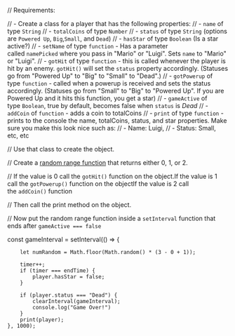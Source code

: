 // Requirements:

// - Create a class for a player that has the following properties:
// - `name` of type `String`
// - `totalCoins` of type `Number`
// - `status` of type `String` (options are `Powered Up`, `Big`,`Small`, and `Dead`)
// - `hasStar` of type `Boolean` (Is a star active?)
// - `setName` of type `function` - Has a parameter called `namePicked` where you pass in "Mario" or "Luigi". Sets `name` to "Mario" or "Luigi".
// - `gotHit` of type `function` - this is called whenever the player is hit by an enemy. `gotHit()` will set the `status` property accordingly. (Statuses go from "Powered Up" to "Big" to "Small" to "Dead".)
// - `gotPowerup` of type `function` - called when a powerup is received and sets the status accordingly. (Statuses go from "Small" to "Big" to "Powered Up". If you are Powered Up and it hits this function, you get a star)
// - `gameActive` of type `Boolean`, true by default, becomes false when `status` is *Dead*
// - `addCoin` of `function` - adds a coin to totalCoins
// - `print` of type `function` - prints to the console the name, totalCoins, status, and star properties. Make sure you make this look nice such as:
//     - Name: Luigi,
//     - Status: Small, etc, etc

// Use that class to create the object.

// Create a [random range function](http://stackoverflow.com/questions/1527803/generating-random-numbers-in-javascript-in-a-specific-range) that returns either 0, 1, or 2.

// If the value is 0 call the `gotHit()` function on the object.If the value is 1 call the `gotPowerup()` function on the objectIf the value is 2 call the `addCoin()` function

// Then call the print method on the object.

// Now put the random range function inside a `setInterval` function that ends after `gameActive === false`


const gameInterval = setInterval(() => {

        let numRandom = Math.floor(Math.random() * (3 - 0 + 1));

        timer++;
        if (timer === endTime) {
            player.hasStar = false;
        }

        if (player.status === "Dead") {
            clearInterval(gameInterval);
            console.log("Game Over!")
        }
        print(player);
    }, 1000);
